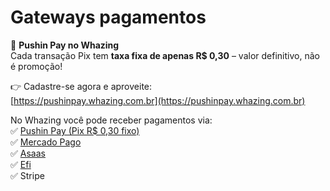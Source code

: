 # Gateways pagamentos

💸 **Pushin Pay no Whazing**\
Cada transação Pix tem **taxa fixa de apenas R$ 0,30** – valor definitivo, não é promoção!

👉 Cadastre-se agora e aproveite:\
[https://pushinpay.whazing.com.br](https://pushinpay.whazing.com.br)

No Whazing você pode receber pagamentos via:\
✅ [Pushin Pay (Pix R$ 0,30 fixo)](configurar-pushin-pay.md)\
✅ [Mercado Pago](configurar-mercado-pago.md)\
✅ [Asaas](configurar-asaas.md)\
✅ [Efi](configurar-efi-bank.md)\
✅ Stripe
